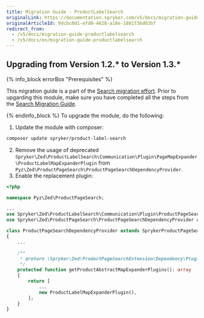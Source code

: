 ```yaml
---
title: Migration Guide - ProductLabelSearch
originalLink: https://documentation.spryker.com/v5/docs/migration-guide-productlabelsearch
originalArticleId: 9dcbc0d1-efd0-4628-a18e-1881f36d03bf
redirect_from:
  - /v5/docs/migration-guide-productlabelsearch
  - /v5/docs/en/migration-guide-productlabelsearch
---
```


## Upgrading from Version 1.2.* to Version 1.3.*

{% info_block errorBox "Prerequisites" %}

This migration guide is a part of the [Search migration effort](/docs/scos/dev/migration-and-integration/202005.0/migration-concepts/search-migration-concept/search-migration-concept.html). Prior to upgarding this module, make sure you have completed all the steps from the [Search Migration Guide](/docs/scos/dev/module-migration-guides/{{page.version}}/migration-guide-search.html#upgrading-from-version-8-9---to-version-8-10--). 

{% endinfo_block %}
To upgrade the module, do the following:
1. Update the module with composer:
```Bash
composer update spryker/product-label-search
```
2. Remove the usage of deprecated `Spryker\Zed\ProductLabelSearch\Communication\Plugin\PageMapExpander\ProductLabelMapExpanderPlugin` from `Pyz\Zed\ProductPageSearch\ProductPageSearchDependencyProvider`.
3. Enable the replacement plugin:
```PHP
<?php

namespace Pyz\Zed\ProductPageSearch;

...
use Spryker\Zed\ProductLabelSearch\Communication\Plugin\ProductPageSearch\Elasticsearch\ProductLabelMapExpanderPlugin;
use Spryker\Zed\ProductPageSearch\ProductPageSearchDependencyProvider as SprykerProductPageSearchDependencyProvider;

class ProductPageSearchDependencyProvider extends SprykerProductPageSearchDependencyProvider
{
    ...

    /**
     * @return \Spryker\Zed\ProductPageSearchExtension\Dependency\Plugin\ProductAbstractMapExpanderPluginInterface[]
     */
    protected function getProductAbstractMapExpanderPlugins(): array
    {
        return [
            ...
            new ProductLabelMapExpanderPlugin(),
        ];
    }
}
```
